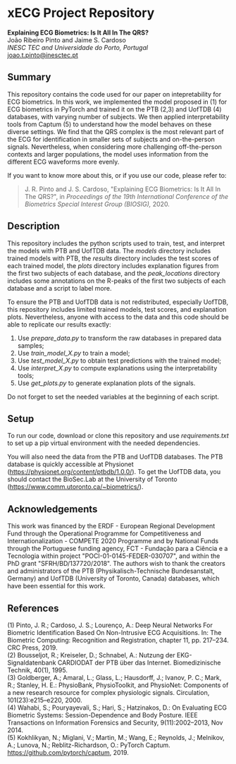# xECG Project Repository

**Explaining ECG Biometrics: Is It All In The QRS?**    
João Ribeiro Pinto and Jaime S. Cardoso    
*INESC TEC and Universidade do Porto, Portugal*   
joao.t.pinto@inesctec.pt

## Summary
This repository contains the code used for our paper on intepretability for ECG biometrics. In this work, we implemented the model proposed in (1) for ECG biometrics in PyTorch and trained it on the PTB (2,3) and UofTDB (4) databases, with varying number of subjects. We then applied interpretability tools from Captum (5) to understand how the model behaves on these diverse settings. We find that the QRS complex is the most relevant part of the ECG for identification in smaller sets of subjects and on-the-person signals. Nevertheless, when considering more challenging off-the-person contexts and larger populations, the model uses information from the different ECG waveforms more evenly.  

If you want to know more about this, or if you use our code, please refer to:

> J. R. Pinto and J. S. Cardoso, "Explaining ECG Biometrics: Is It All In The QRS?", in *Proceedings of the 19th International Conference of the Biometrics Special Interest Group (BIOSIG),* 2020.


## Description
This repository includes the python scripts used to train, test, and interpret the models with PTB and UofTDB data. The *models* directory includes trained models with PTB, the *results* directory includes the test scores of each trained model, the *plots* directory includes explanation figures from the first two subjects of each database, and the *peak_locations* directory includes some annotations on the R-peaks of the first two subjects of each database and a script to label more.

To ensure the PTB and UofTDB data is not redistributed, especially UofTDB, this repository includes limited trained models, test scores, and explanation plots. Nevertheless, anyone with access to the data and this code should be able to replicate our results exactly:
1. Use *prepare_data.py* to transform the raw databases in prepared data samples;
2. Use *train_model_X.py* to train a model;
3. Use *test_model_X.py* to obtain test predictions with the trained model;
4. Use *interpret_X.py* to compute explanations using the interpretability tools;
5. Use *get_plots.py* to generate explanation plots of the signals.

Do not forget to set the needed variables at the beginning of each script.

## Setup
To run our code, download or clone this repository and use *requirements.txt* to set up a pip virtual environment with the needed dependencies.

You will also need the data from the PTB and UofTDB databases. The PTB database is quickly accessible at Physionet (https://physionet.org/content/ptbdb/1.0.0/). To get the UofTDB data, you should contact the BioSec.Lab at the University of Toronto (https://www.comm.utoronto.ca/~biometrics/). 

## Acknowledgements
This work was financed by the ERDF - European Regional Development Fund through the Operational Programme for Competitiveness and Internationalization - COMPETE 2020 Programme and by National Funds through the Portuguese funding agency, FCT - Fundação para a Ciência e a Tecnologia within project "POCI-01-0145-FEDER-030707", and within the PhD grant "SFRH/BD/137720/2018". The authors wish to thank the creators and administrators of the PTB (Physikalisch-Technische Bundesanstalt, Germany) and UofTDB (University of Toronto, Canada) databases, which have been essential for this work.

## References
(1) Pinto, J. R.; Cardoso, J. S.; Lourenço, A.: Deep Neural Networks For Biometric Identification Based On Non-Intrusive ECG Acquisitions. In: The Biometric Computing: Recognition and Registration, chapter 11, pp. 217–234. CRC Press, 2019.  
(2) Bousseljot, R.; Kreiseler, D.; Schnabel, A.: Nutzung der EKG-Signaldatenbank CARDIODAT der PTB ̈uber das Internet. Biomedizinische Technik, 40(1), 1995.   
(3) Goldberger, A.; Amaral, L.; Glass, L.; Hausdorff, J.; Ivanov, P. C.; Mark, R.; Stanley, H. E.: PhysioBank, PhysioToolkit, and PhysioNet: Components of a new research resource for complex physiologic signals. Circulation, 101(23):e215–e220, 2000.   
(4) Wahabi, S.; Pouryayevali, S.; Hari, S.; Hatzinakos, D.: On Evaluating ECG Biometric Systems: Session-Dependence and Body Posture. IEEE Transactions on Information Forensics and Security, 9(11):2002–2013, Nov 2014.   
(5) Kokhlikyan, N.; Miglani, V.; Martin, M.; Wang, E.; Reynolds, J.; Melnikov, A.; Lunova, N.; Reblitz-Richardson, O.: PyTorch Captum. https://github.com/pytorch/captum, 2019.
